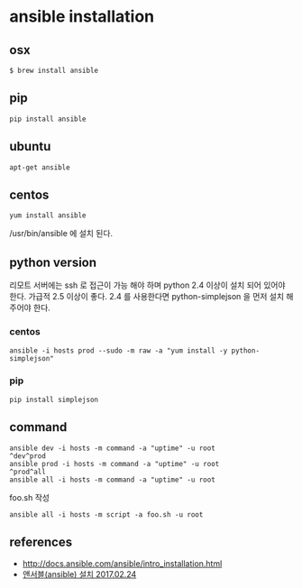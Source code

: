 # ansible installation

## osx
```
$ brew install ansible
```

## pip
```
pip install ansible
```

## ubuntu
```
apt-get ansible
```

## centos
```
yum install ansible
```

/usr/bin/ansible 에 설치 된다.


## python version

리모트 서버에는 ssh 로 접근이 가능 해야 하며 python 2.4 이상이 설치 되어 있어야 한다. 가급적 2.5 이상이 좋다. 2.4 를 사용한다면 python-simplejson 을 먼저 설치 해 주어야 한다.

### centos
```
ansible -i hosts prod --sudo -m raw -a "yum install -y python-simplejson"
```

### pip
```
pip install simplejson
```

## command
```
ansible dev -i hosts -m command -a "uptime" -u root
^dev^prod
ansible prod -i hosts -m command -a "uptime" -u root
^prod^all
ansible all -i hosts -m command -a "uptime" -u root
```

foo.sh 작성
```
ansible all -i hosts -m script -a foo.sh -u root
```

## references
* http://docs.ansible.com/ansible/intro_installation.html
* [앤서블(ansible) 설치 2017.02.24](https://www.lesstif.com/pages/viewpage.action?pageId=22052879)